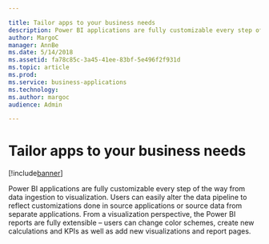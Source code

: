 ```yaml
---

title: Tailor apps to your business needs
description: Power BI applications are fully customizable every step of the way from data ingestion to visualization.
author: MargoC
manager: AnnBe
ms.date: 5/14/2018
ms.assetid: fa78c85c-3a45-41ee-83bf-5e496f2f931d
ms.topic: article
ms.prod: 
ms.service: business-applications
ms.technology: 
ms.author: margoc
audience: Admin

---
```

#  Tailor apps to your business needs


[!include[banner](../../../includes/banner.md)]

Power BI applications are fully customizable every step of the way from data
ingestion to visualization. Users can easily alter the data pipeline to reflect
customizations done in source applications or source data from separate
applications. From a visualization perspective, the Power BI reports are fully
extensible – users can change color schemes, create new calculations and KPIs as
well as add new visualizations and report pages.

